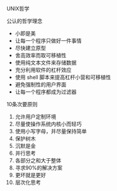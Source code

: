 UNIX哲学

公认的哲学理念

- 小即是美
- 让每一个程序只做好一件事情
- 尽快建立原型
- 舍高效率而取可移植性
- 使用纯文本文件来存储数据
- 充分利用软件的杠杆效应
- 使用 shell 脚本来提高杠杆小营和可移植性
- 避免强制性的用户界面
- 让每一个程序都成为过滤器

10条次要原则

1. 允许用户定制环境
2. 尽量使操作系统内核小而轻巧
3. 使用小写字母，并尽量保持简单
4. 保护树木
5. 沉默是金
6. 并行思考
7. 各部分之和大于整体
8. 寻求90%的解决方案
9. 更坏就是更好
10. 层次化思考

